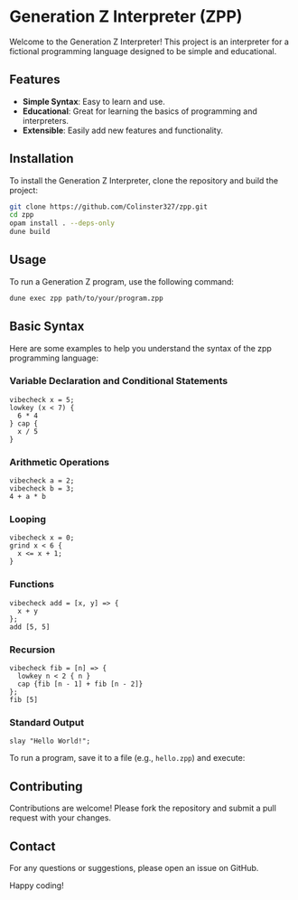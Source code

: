 # Generation Z Interpreter (ZPP)

Welcome to the Generation Z Interpreter! This project is an interpreter for a fictional programming language designed to be simple and educational.

## Features

- **Simple Syntax**: Easy to learn and use.
- **Educational**: Great for learning the basics of programming and interpreters.
- **Extensible**: Easily add new features and functionality.

## Installation

To install the Generation Z Interpreter, clone the repository and build the project:

```sh
git clone https://github.com/Colinster327/zpp.git
cd zpp
opam install . --deps-only
dune build
```

## Usage

To run a Generation Z program, use the following command:

```sh
dune exec zpp path/to/your/program.zpp
```

## Basic Syntax

Here are some examples to help you understand the syntax of the zpp programming language:

### Variable Declaration and Conditional Statements

```zpp
vibecheck x = 5;
lowkey (x < 7) {
  6 * 4
} cap {
  x / 5
}
```

### Arithmetic Operations

```zpp
vibecheck a = 2;
vibecheck b = 3;
4 + a * b
```

### Looping

```zpp
vibecheck x = 0;
grind x < 6 {
  x <= x + 1;
}
```

### Functions

```zpp
vibecheck add = [x, y] => {
  x + y
};
add [5, 5]
```

### Recursion

```zpp
vibecheck fib = [n] => {
  lowkey n < 2 { n }
  cap {fib [n - 1] + fib [n - 2]}
};
fib [5]
```

### Standard Output

```zpp
slay "Hello World!";
```

To run a program, save it to a file (e.g., `hello.zpp`) and execute:

## Contributing

Contributions are welcome! Please fork the repository and submit a pull request with your changes.

## Contact

For any questions or suggestions, please open an issue on GitHub.

Happy coding!
